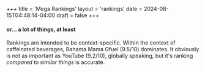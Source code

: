 +++
title = 'Mega Rankings'
layout = 'rankings'
date = 2024-08-15T04:48:14-04:00
draft = false
+++

#### or... a lot of things, at least

Rankings are intended to be context-specific. Within the context of caffeinated beverages, Bahama Mama Gfuel (9.5/10) dominates. It obviously is not as important as YouTube (9.2/10), globally speaking, but it's ranking _compared to similar things_ is accurate.
